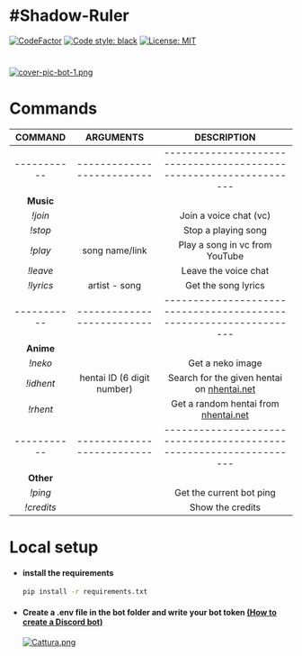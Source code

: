 # #Shadow-Ruler
[![CodeFactor](https://www.codefactor.io/repository/github/danyb0/shadow-ruler/badge)](https://www.codefactor.io/repository/github/danyb0/shadow-ruler)
[![Code style: black](https://img.shields.io/badge/code%20style-black-000000.svg)](https://github.com/psf/black)
[![License: MIT](https://img.shields.io/badge/License-MIT-blue.svg)](https://opensource.org/licenses/MIT)
#
[![cover-pic-bot-1.png](https://i.postimg.cc/yxQ9KXSV/cover-pic-bot-1.png)](https://postimg.cc/JHXtcXqg)

# Commands
| **COMMAND** |        **ARGUMENTS**       |                           **DESCRIPTION**                          |
|:-----------:|:--------------------------:|:------------------------------------------------------------------:|
| ----------- | -------------------------- | ------------------------------------------------------------------ |
|  **Music**  |                            |                                                                    |
| _!join_     |                            |                       Join a voice chat (vc)                       |
| _!stop_     |                            |                         Stop a playing song                        |
| _!play_     |       song name/link       |                   Play a song in vc from YouTube                   |
| _!leave_    |                            |                        Leave the voice chat                        |
| _!lyrics_   |       artist - song        |                        Get the song lyrics                         |
| ----------- | -------------------------- | ------------------------------------------------------------------ |
|  **Anime**  |                            |                                                                    |
| _!neko_     |                            |                          Get a neko image                          |
| _!idhent_   | hentai ID (6 digit number) | Search for the given hentai on [nhentai.net](https://nhentai.net/) |
| _!rhent_    |                            |    Get a random hentai from [nhentai.net](https://nhentai.net/)    |
| ----------- | -------------------------- | ------------------------------------------------------------------ |
|  **Other**  |                            |                                                                    |
| _!ping_     |                            |                      Get the current bot ping                      |
| _!credits_  |                            |                          Show the credits                          |

# Local setup
- #### install the requirements
  ```bash
  pip install -r requirements.txt
  ```
  
* #### Create a .env file in the bot folder and write your bot token [(How to create a Discord bot)](https://discordpy.readthedocs.io/en/stable/discord.html)
   [![Cattura.png](https://i.postimg.cc/SRYxq62v/Cattura.png)](https://postimg.cc/8fDSmrbR)
   
